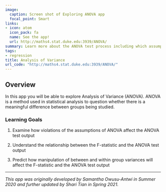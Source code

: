 ```yaml
---
image:
  caption: Screen shot of Exploring ANOVA app
  focal_point: Smart
links:
- icon: atom
  icon_pack: fa
  name: See the app!
  url: http://maths4.stat.duke.edu:3939/ANOVA/
summary: Learn more about the ANOVA test process including which assumptions the test makes and the meaning behind the test conclusion.
tags:
- regression
title: Analysis of Variance
url_code: "http://maths4.stat.duke.edu:3939/ANOVA/"
---
```


## Overview

In this app you will be able to explore Analysis of Variance (ANOVA). ANOVA is a method used in statistical analysis to question whether there is a meaningful difference between groups being studied.

### Learning Goals

1. Examine how violations of the assumptions of ANOVA affect the ANOVA test output

2. Understand the relationship between the F-statistic and the ANOVA test output

3. Predict how manipulation of between and within group variances will affect the F-statistic and the ANOVA test output


---

*This app was originally developed by Samantha Owusu-Antwi in Summer 2020 and further updated by Shari Tian in Spring 2021.* 





